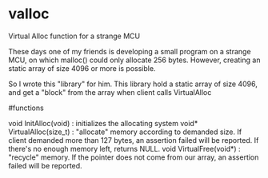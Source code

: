# valloc
Virtual Alloc function for a strange MCU

These days one of my friends is developing a small program on a strange MCU, on which malloc() could only allocate 256 bytes. However, creating an static array of size 4096 or more is possible.

So I wrote this "library" for him. This library hold a static array of size 4096, and get a "block" from the array when client calls VirtualAlloc

#functions

void InitAlloc(void) : initializes the allocating system
void\* VirtualAlloc(size\_t) : "allocate" memory according to demanded size. If client demanded more than 127 bytes, an assertion failed will be reported. If there's no enough memory left, returns NULL.
void VirtualFree(void\*) : "recycle" memory. If the pointer does not come from our array, an assertion failed will be reported.
